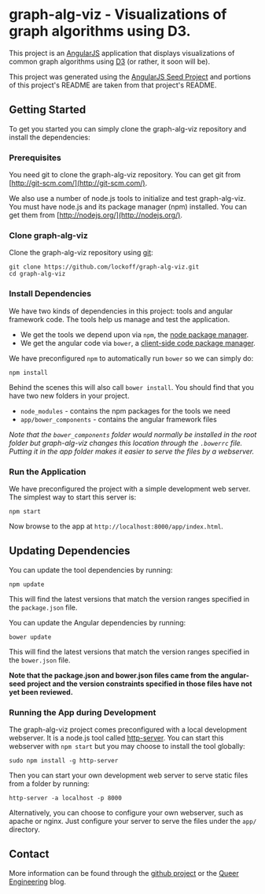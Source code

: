 # graph-alg-viz - Visualizations of graph algorithms using D3.

This project is an [AngularJS](http://angularjs.org/) application that displays visualizations of
common graph algorithms using [D3][d3] (or rather, it soon will be). 

This project was generated using the [AngularJS Seed Project][angular-seed] and portions of this 
project's README are taken from that project's README.

## Getting Started

To get you started you can simply clone the graph-alg-viz repository and install the dependencies:

### Prerequisites

You need git to clone the graph-alg-viz repository. You can get git from
[http://git-scm.com/](http://git-scm.com/).

We also use a number of node.js tools to initialize and test graph-alg-viz. You must have node.js 
and its package manager (npm) installed.  You can get them from 
[http://nodejs.org/](http://nodejs.org/).

### Clone graph-alg-viz

Clone the graph-alg-viz repository using [git][git]:

```
git clone https://github.com/lockoff/graph-alg-viz.git
cd graph-alg-viz
```

### Install Dependencies

We have two kinds of dependencies in this project: tools and angular framework code.  The tools help
us manage and test the application.

* We get the tools we depend upon via `npm`, the [node package manager][npm].
* We get the angular code via `bower`, a [client-side code package manager][bower].

We have preconfigured `npm` to automatically run `bower` so we can simply do:

```
npm install
```

Behind the scenes this will also call `bower install`.  You should find that you have two new
folders in your project.

* `node_modules` - contains the npm packages for the tools we need
* `app/bower_components` - contains the angular framework files

*Note that the `bower_components` folder would normally be installed in the root folder but
graph-alg-viz changes this location through the `.bowerrc` file.  Putting it in the app folder makes
it easier to serve the files by a webserver.*

### Run the Application

We have preconfigured the project with a simple development web server.  The simplest way to start
this server is:

```
npm start
```

Now browse to the app at `http://localhost:8000/app/index.html`.

## Updating Dependencies

You can update the tool dependencies by running:

```
npm update
```

This will find the latest versions that match the version ranges specified in the `package.json` 
file.

You can update the Angular dependencies by running:

```
bower update
```

This will find the latest versions that match the version ranges specified in the `bower.json` file.

**Note that the package.json and bower.json files came from the angular-seed project and the version
constraints specified in those files have not yet been reviewed.**


### Running the App during Development

The graph-alg-viz project comes preconfigured with a local development webserver.  It is a node.js
tool called [http-server][http-server].  You can start this webserver with `npm start` but you may 
choose to install the tool globally:

```
sudo npm install -g http-server
```

Then you can start your own development web server to serve static files from a folder by
running:

```
http-server -a localhost -p 8000
```

Alternatively, you can choose to configure your own webserver, such as apache or nginx. Just
configure your server to serve the files under the `app/` directory.

## Contact

More information can be found through the [github project][graph-alg-viz] or the 
[Queer Engineering][queer-eng] blog.

[angular-seed]: https://github.com/angular/angular-seed
[d3]: http://d3js.org/
[git]: http://git-scm.com/
[bower]: http://bower.io
[npm]: https://www.npmjs.org/
[node]: http://nodejs.org
[jasmine]: http://jasmine.github.io
[karma]: http://karma-runner.github.io
[http-server]: https://github.com/nodeapps/http-server
[queer-eng]: http://queereng.com
[graph-alg-viz]: https://github.com/lockoff/graph-alg-viz